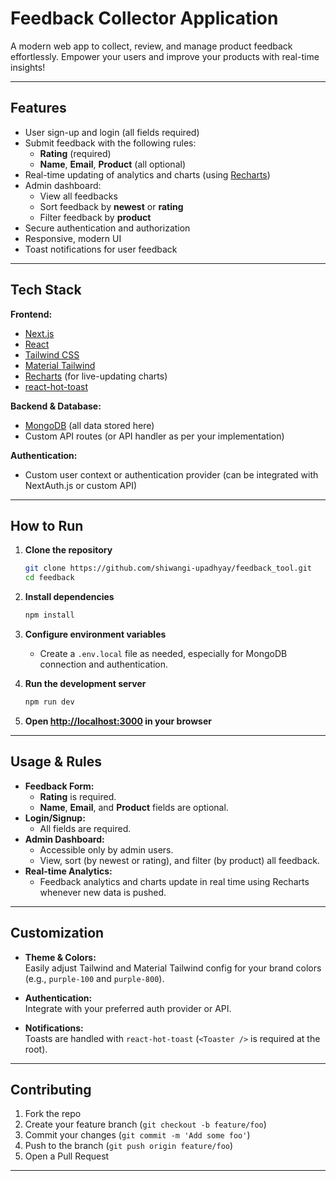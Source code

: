 # Feedback Collector Application

A modern web app to collect, review, and manage product feedback effortlessly. Empower your users and improve your products with real-time insights!

---

## Features

- User sign-up and login (all fields required)
- Submit feedback with the following rules:
  - **Rating** (required)
  - **Name**, **Email**, **Product** (all optional)
- Real-time updating of analytics and charts (using [Recharts](https://recharts.org/))
- Admin dashboard:
  - View all feedbacks
  - Sort feedback by **newest** or **rating**
  - Filter feedback by **product**
- Secure authentication and authorization
- Responsive, modern UI
- Toast notifications for user feedback

---

## Tech Stack

**Frontend:**
- [Next.js](https://nextjs.org/)
- [React](https://react.dev/)
- [Tailwind CSS](https://tailwindcss.com/)
- [Material Tailwind](https://www.material-tailwind.com/)
- [Recharts](https://recharts.org/) (for live-updating charts)
- [react-hot-toast](https://react-hot-toast.com/)

**Backend & Database:**
- [MongoDB](https://www.mongodb.com/) (all data stored here)
- Custom API routes (or API handler as per your implementation)

**Authentication:**
- Custom user context or authentication provider (can be integrated with NextAuth.js or custom API)

---


## How to Run

1. **Clone the repository**
    ```sh
    git clone https://github.com/shiwangi-upadhyay/feedback_tool.git
    cd feedback
    ```

2. **Install dependencies**
    ```sh
    npm install
    ```

3. **Configure environment variables**
    - Create a `.env.local` file as needed, especially for MongoDB connection and authentication.

4. **Run the development server**
    ```sh
    npm run dev
    ```

5. **Open [http://localhost:3000](http://localhost:3000) in your browser**

---

## Usage & Rules

- **Feedback Form:**
  - **Rating** is required.
  - **Name**, **Email**, and **Product** fields are optional.
- **Login/Signup:**
  - All fields are required.
- **Admin Dashboard:**
  - Accessible only by admin users.
  - View, sort (by newest or rating), and filter (by product) all feedback.
- **Real-time Analytics:**
  - Feedback analytics and charts update in real time using Recharts whenever new data is pushed.

---

## Customization

- **Theme & Colors:**  
  Easily adjust Tailwind and Material Tailwind config for your brand colors (e.g., `purple-100` and `purple-800`).

- **Authentication:**  
  Integrate with your preferred auth provider or API.

- **Notifications:**  
  Toasts are handled with `react-hot-toast` (`<Toaster />` is required at the root).

---

## Contributing

1. Fork the repo
2. Create your feature branch (`git checkout -b feature/foo`)
3. Commit your changes (`git commit -m 'Add some foo'`)
4. Push to the branch (`git push origin feature/foo`)
5. Open a Pull Request

---
